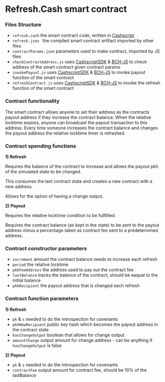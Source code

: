 # Refresh.Cash smart contract

### Files Structure

- `refresh.cash` the smart contract code, written in [Cashscript](https://cashscript.org/)
- `refresh.json ` the compiled smart contract artifact imported by other files
- `contractParams.json` parameters used to make contract, imported by JS files
- `checkContractAddress.js` uses [CashscriptSDK](https://cashscript.org/docs/sdk/examples/) & [BCH-JS](https://github.com/Permissionless-Software-Foundation/bch-js) to check address of the smart contract given contract params
- `invokePayout.js` uses [CashscriptSDK](https://cashscript.org/docs/sdk/examples/) & [BCH-JS](https://github.com/Permissionless-Software-Foundation/bch-js) to invoke payout function of the smart contract
- `refreshContract.js` uses [CashscriptSDK](https://cashscript.org/docs/sdk/examples/) & [BCH-JS](https://github.com/Permissionless-Software-Foundation/bch-js) to invoke the refresh function of the smart contract

### Contract functionality

The smart contract allows anyone to set their address as the contracts payout address if they increase the contract balance. When the relative locktime expires, anyone can broadcast the payout transaction to this address. Every time someone increases the contract balance and changes the payout address the relative locktime timer is refreshed.

### Contract spending functions

 **1) Refresh**
 
 Requires the balance of the contract to increase and allows the payout pkh of the simulated state to be changed.
 
 This consumes the last contract state and creates a new contract with a new address.
 
 Allows for the option of having a change output.

 **2) Payout**
 
 Requires the relative locktime condition to be fullfilled.
 
 Requires the contract balance (as kept in the state) to be sent to the payout address minus a percentage taken as contract fee sent to a predetermined address.

### Contract constructor parameters

- `increment` amount the contract balance needs to increase each refresh 
- `period` the relative locktime
- `pkhFeeAddress` the address used to pay out the contract fee
- `lastBalance` tracks the balance of the contract, should be eaqual to the initial balance
- `pkhRecipient` the payout address that is changed each refresh

### Contract function parameters
 **1) Refresh**
- `pk` & `s` needed to do the introspection for covenants
- `pkhNewRecipient` public key hash which becomes the payout address in the contract state
- `hasChangeOutput` boolean that allows for change output
- `amountChange` output amount for change address - can be anything if `hasChangeOutput` is false

 **2) Payout**
- `pk` & `s` needed to do the introspection for covenants
- `contractFee` output amount for contract fee, should be 10% of the lastBalance